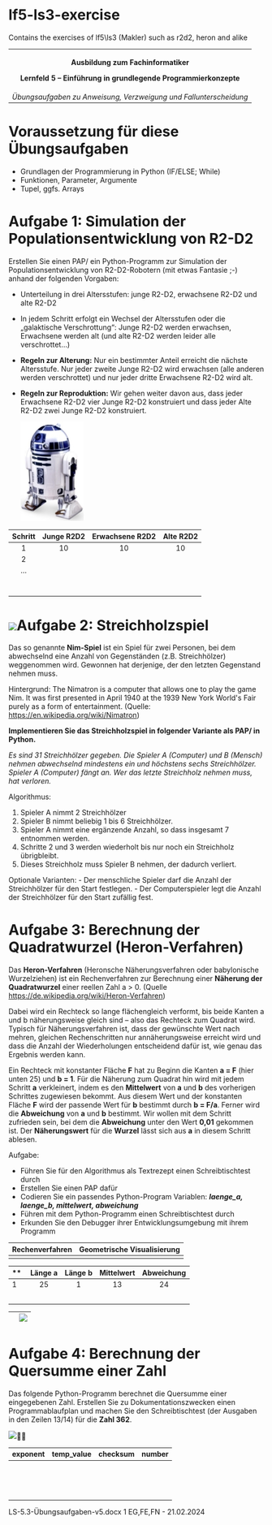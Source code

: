 # lf5-ls3-exercise
Contains the exercises of lf5\ls3 (Makler) such as r2d2, heron and alike

<table><tr><th><p>Ausbildung zum Fachinformatiker</p><p><b>Lernfeld 5 – Einführung in grundlegende Programmierkonzepte</b></p></th></tr>
<tr><td><i>Übungsaufgaben zu Anweisung, Verzweigung und Fallunterscheidung</i></td></tr>
</table>

# **Voraussetzung für diese Übungsaufgaben**

- Grundlagen der Programmierung in Python (IF/ELSE; While)
- Funktionen, Parameter, Argumente
- Tupel, ggfs. Arrays


# **Aufgabe 1: Simulation der Populationsentwicklung von R2-D2**
Erstellen Sie einen PAP/ ein Python-Programm zur Simulation der Populationsentwicklung von R2-D2-Robotern (mit etwas Fantasie ;-) anhand der folgenden Vorgaben:

- Unterteilung in drei Altersstufen: 
  junge R2-D2, erwachsene R2-D2 und alte R2-D2
- In jedem Schritt erfolgt ein Wechsel der Altersstufen oder die „galaktische Verschrottung“: Junge R2-D2 werden erwachsen, Erwachsene werden alt (und alte R2-D2 werden leider alle verschrottet…) 
- **Regeln zur Alterung:** Nur ein bestimmter Anteil erreicht die nächste Altersstufe. Nur jeder zweite Junge R2-D2 wird erwachsen (alle anderen werden verschrottet) und nur jeder dritte Erwachsene R2-D2 wird alt. 
- **Regeln zur Reproduktion:** Wir gehen weiter davon aus, dass jeder Erwachsene R2-D2 vier Junge R2-D2 konstruiert und dass jeder Alte R2-D2 zwei Junge R2-D2 konstruiert.

  ![](Images/Aspose.Words.cd7ee974-0d64-4e49-bb48-fc4e32b9d5c4.002.jpeg)

|**Schritt**|**Junge R2D2**|**Erwachsene R2D2**|**Alte R2D2**|
| :-: | :-: | :-: | :-: |
|1|10|10|10|
|2||||
|…|<p></p><p></p>|||
|<p></p><p></p>||||
|<p></p><p></p>||||
# ![](Images/Aspose.Words.cd7ee974-0d64-4e49-bb48-fc4e32b9d5c4.003.png)**Aufgabe 2: Streichholzspiel**
Das so genannte **Nim-Spiel** ist ein Spiel für zwei Personen, bei dem abwechselnd eine Anzahl von Gegenständen (z.B. Streichhölzer) weggenommen wird. Gewonnen hat derjenige, der den letzten Gegenstand nehmen muss.

Hintergrund: The Nimatron is a computer that allows one to play the game Nim. It was first presented in April 1940 at the 1939 New York World's Fair purely as a form of entertainment.
(Quelle: https://en.wikipedia.org/wiki/Nimatron)

**Implementieren Sie das Streichholzspiel in folgender Variante als PAP/ in Python.**

*Es sind 31 Streichhölzer gegeben. Die Spieler A (Computer) und B (Mensch) nehmen abwechselnd mindestens ein und höchstens sechs Streichhölzer. Spieler A (Computer) fängt an. Wer das letzte Streichholz nehmen muss, hat verloren.*

Algorithmus:

1. Spieler A nimmt 2 Streichhölzer
1. Spieler B nimmt beliebig 1 bis 6 Streichhölzer.
1. Spieler A nimmt eine ergänzende Anzahl, so dass insgesamt 7 entnommen werden.
1. Schritte 2 und 3 werden wiederholt bis nur noch ein Streichholz übrigbleibt.
1. Dieses Streichholz muss Spieler B nehmen, der dadurch verliert.

Optionale Varianten:
\- Der menschliche Spieler darf die Anzahl der Streichhölzer für den Start festlegen.
\- Der Computerspieler legt die Anzahl der Streichhölzer für den Start zufällig fest.


# **Aufgabe 3: Berechnung der Quadratwurzel (Heron-Verfahren)**
Das **Heron-Verfahren** (Heronsche Näherungsverfahren oder babylonische Wurzelziehen) ist ein Rechenverfahren zur Berechnung einer **Näherung der Quadratwurzel** einer reellen Zahl a > 0.
(Quelle https://de.wikipedia.org/wiki/Heron-Verfahren)

Dabei wird ein Rechteck so lange flächengleich verformt, bis beide Kanten a und b näherungsweise gleich sind – also das Rechteck zum Quadrat wird. Typisch für Näherungsverfahren ist, dass der gewünschte Wert nach mehren, gleichen Rechenschritten nur annäherungsweise erreicht wird und dass die Anzahl der Wiederholungen entscheidend dafür ist, wie genau das Ergebnis werden kann.

Ein Rechteck mit konstanter Fläche **F** hat zu Beginn die Kanten **a = F** (hier unten 25) und **b = 1**. Für die Näherung zum Quadrat hin wird mit jedem Schritt **a** verkleinert, indem es den **Mittelwert** von **a** und **b** des vorherigen Schrittes zugewiesen bekommt. Aus diesem Wert und der konstanten Fläche **F** wird der passende Wert für **b** bestimmt durch **b = F/a**. Ferner wird die **Abweichung** von **a** und **b** bestimmt. Wir wollen mit dem Schritt zufrieden sein, bei dem die **Abweichung** unter den Wert **0,01** gekommen ist. Der **Näherungswert** für die **Wurzel** lässt sich aus **a** in diesem Schritt ablesen.

Aufgabe:

- Führen Sie für den Algorithmus als Textrezept einen Schreibtischtest durch
- Erstellen Sie einen PAP dafür
- Codieren Sie ein passendes Python-Program
  Variablen: ***laenge\_a, laenge\_b, mittelwert, abweichung***
- Führen mit dem Python-Programm einen Schreibtischtest durch
- Erkunden Sie den Debugger ihrer Entwicklungsumgebung mit ihrem Programm

|Rechenverfahren|Geometrische Visualisierung|
| :- | :- |
|||

|** |**Länge a**|**Länge b**|**Mittelwert**|**Abweichung**|
| :- | :-: | :-: | :-: | :-: |
|1|25|1|13|24|
||||||
||||||
||||||
||||||
||||||

||![](Images/Aspose.Words.cd7ee974-0d64-4e49-bb48-fc4e32b9d5c4.004.png)	|
| :- | :- |

# **Aufgabe 4: Berechnung der Quersumme einer Zahl**
Das folgende Python-Programm berechnet die Quersumme einer eingegebenen Zahl. Erstellen Sie zu Dokumentationszwecken einen Programmablaufplan und machen Sie den Schreibtischtest (der Ausgaben in den Zeilen 13/14) für die **Zahl 362**.

![](Images/Aspose.Words.cd7ee974-0d64-4e49-bb48-fc4e32b9d5c4.005.png)

|**exponent**|**temp\_value**|**checksum**|**number**|
| :-: | :-: | :-: | :-: |
|<p></p><p></p>||||
|<p></p><p></p>||||
|<p></p><p></p>||||
|<p></p><p></p>||||

LS-5.3-Übungsaufgaben-v5.docx	1	EG,FE,FN -  21.02.2024

